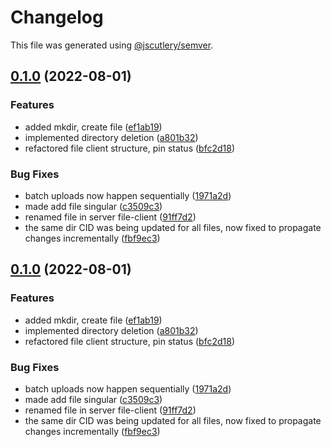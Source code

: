 # Changelog

This file was generated using [@jscutlery/semver](https://github.com/jscutlery/semver).

## [0.1.0](https://github.com/Crate-Network/crate/compare/@crate/files-client-0.0.1...@crate/files-client-0.1.0) (2022-08-01)


### Features

* added mkdir, create file ([ef1ab19](https://github.com/Crate-Network/crate/commit/ef1ab19a614b0bc1242376aa0a0d2124adc85322))
* implemented directory deletion ([a801b32](https://github.com/Crate-Network/crate/commit/a801b3203b285fb3db3f3b3dc12bccf67e034fba))
* refactored file client structure, pin status ([bfc2d18](https://github.com/Crate-Network/crate/commit/bfc2d18814bca2bf43bc7bef1013cac40ed744ce))


### Bug Fixes

* batch uploads now happen sequentially ([1971a2d](https://github.com/Crate-Network/crate/commit/1971a2d0e732aea0a329f777d77c2d597698c2d0))
* made add file singular ([c3509c3](https://github.com/Crate-Network/crate/commit/c3509c3d795f360cec5847ad16c30914ec759fbc))
* renamed file in server file-client ([91ff7d2](https://github.com/Crate-Network/crate/commit/91ff7d2f5ee52914bb0959fab4f219c51e7e3301))
* the same dir CID was being updated for all files, now fixed to propagate changes incrementally ([fbf9ec3](https://github.com/Crate-Network/crate/commit/fbf9ec36a65924c0c4d0eec72cda3c689706cf52))

## [0.1.0](https://github.com/Crate-Network/crate/compare/@crate/files-client-0.0.1...@crate/files-client-0.1.0) (2022-08-01)


### Features

* added mkdir, create file ([ef1ab19](https://github.com/Crate-Network/crate/commit/ef1ab19a614b0bc1242376aa0a0d2124adc85322))
* implemented directory deletion ([a801b32](https://github.com/Crate-Network/crate/commit/a801b3203b285fb3db3f3b3dc12bccf67e034fba))
* refactored file client structure, pin status ([bfc2d18](https://github.com/Crate-Network/crate/commit/bfc2d18814bca2bf43bc7bef1013cac40ed744ce))


### Bug Fixes

* batch uploads now happen sequentially ([1971a2d](https://github.com/Crate-Network/crate/commit/1971a2d0e732aea0a329f777d77c2d597698c2d0))
* made add file singular ([c3509c3](https://github.com/Crate-Network/crate/commit/c3509c3d795f360cec5847ad16c30914ec759fbc))
* renamed file in server file-client ([91ff7d2](https://github.com/Crate-Network/crate/commit/91ff7d2f5ee52914bb0959fab4f219c51e7e3301))
* the same dir CID was being updated for all files, now fixed to propagate changes incrementally ([fbf9ec3](https://github.com/Crate-Network/crate/commit/fbf9ec36a65924c0c4d0eec72cda3c689706cf52))
